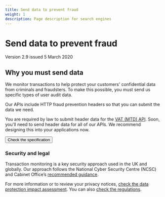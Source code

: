 ```yaml
---
title: Send data to prevent fraud
weight: 1
description: Page description for search engines
---
```


# Send data to prevent fraud

Version 2.9 issued 5 March 2020


## Why you must send data


We monitor transactions to help protect your customers' confidential data from criminals and fraudsters. To make this possible, you must send us specific types of user audit data.

Our APIs include HTTP fraud prevention headers so that you can submit the data we need.

You are required by law to submit header data for the <a href="/api-documentation/docs/api/service/vat-api/1.0">VAT (MTD) API</a>. Soon, you'll need to send header data for all of our APIs. We recommend designing this into your applications now.

<button class="govuk-button" data-module="govuk-button">
  Check the specification
</button>

### Security and legal

Transaction monitoring is a key security approach used in the UK and globally. Our approach follows the National Cyber Security Centre (NCSC) and Cabinet Office’s <a href="https://assets.publishing.service.gov.uk/government/uploads/system/uploads/attachment_data/file/271268/GPG_53_Transaction_Monitoring_issue_1-1_April_2013.pdf">recommended guidance</a>.

For more information or to review your privacy notices, <a href="/api-documentation/assets/content/documentation/3f4c263faa8231bea05c1826b7f6b81c-TxM DPIA v3 1 Public.pdf">check the data protection impact assessment</a>. You can also <a href="http://www.legislation.gov.uk/uksi/2019/360/made">check the regulations</a>.
